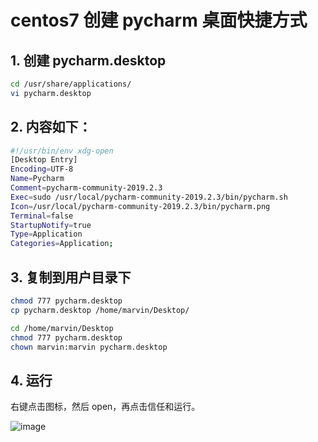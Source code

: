 # centos7 创建 pycharm 桌面快捷方式

## 1. 创建 pycharm.desktop
```sh
cd /usr/share/applications/
vi pycharm.desktop
```

## 2. 内容如下：
```sh
#!/usr/bin/env xdg-open
[Desktop Entry]
Encoding=UTF-8
Name=Pycharm
Comment=pycharm-community-2019.2.3
Exec=sudo /usr/local/pycharm-community-2019.2.3/bin/pycharm.sh
Icon=/usr/local/pycharm-community-2019.2.3/bin/pycharm.png
Terminal=false
StartupNotify=true
Type=Application
Categories=Application;
```

## 3. 复制到用户目录下
```sh
chmod 777 pycharm.desktop
cp pycharm.desktop /home/marvin/Desktop/

cd /home/marvin/Desktop
chmod 777 pycharm.desktop
chown marvin:marvin pycharm.desktop
```

## 4. 运行
右键点击图标，然后 open，再点击信任和运行。

![image](https://github.com/bertramcheng/blog/blob/master/common/20191003_01_pic_001.png)
